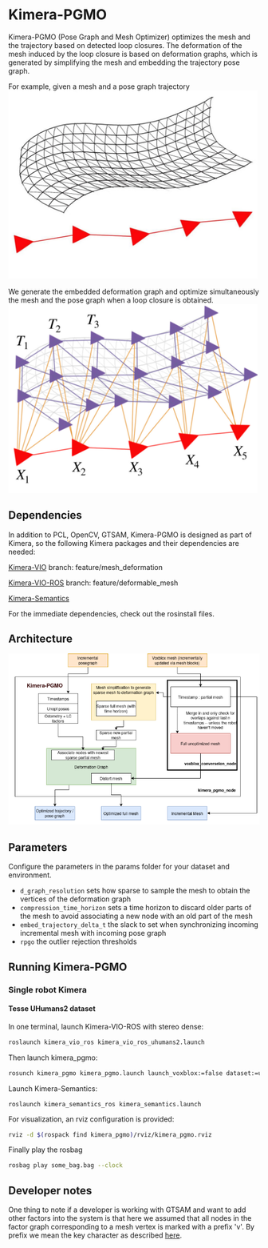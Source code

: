 # Kimera-PGMO

Kimera-PGMO (Pose Graph and Mesh Optimizer) optimizes the mesh and the trajectory based on detected loop closures. The deformation of the mesh induced by the loop closure is based on deformation graphs, which is generated by simplifying the mesh and embedding the trajectory pose graph. 

For example, given a mesh and a pose graph trajectory
<img src="images/mesh-and-posegraph.jpg" width="500">

We generate the embedded deformation graph and optimize simultaneously the mesh and the pose graph when a loop closure is obtained. 
<img src="images/deformation-graph.jpg" width="500">

## Dependencies 
In addition to PCL, OpenCV, GTSAM, Kimera-PGMO is designed as part of Kimera, so the following Kimera packages and their dependencies are needed:

[Kimera-VIO](https://github.mit.edu/SPARK/Kimera-VIO/tree/feature/mesh_deformation) branch: feature/mesh_deformation

[Kimera-VIO-ROS](https://github.mit.edu/SPARK/Kimera-VIO-ROS/tree/feature/deformable_mesh) branch: feature/deformable_mesh

[Kimera-Semantics](https://github.mit.edu/SPARK/Kimera-Semantics)

For the immediate dependencies, check out the rosinstall files. 

## Architecture 
![Basic system setup in the single robot case](images/diagram.png)

## Parameters 
Configure the parameters in the params folder for your dataset and environment. 
- `d_graph_resolution` sets how sparse to sample the mesh to obtain the vertices of the deformation graph
- `compression_time_horizon` sets a time horizon to discard older parts of the mesh to avoid associating a new node with an old part of the mesh 
- `embed_trajectory_delta_t` the slack to set when synchronizing incoming incremental mesh with incoming pose graph 
- `rpgo` the outlier rejection thresholds 

## Running Kimera-PGMO

### Single robot Kimera

#### Tesse UHumans2 dataset 
In one terminal, launch Kimera-VIO-ROS with stereo dense:
```bash
roslaunch kimera_vio_ros kimera_vio_ros_uhumans2.launch
```
Then launch kimera_pgmo:
```bash
rosunch kimera_pgmo kimera_pgmo.launch launch_voxblox:=false dataset:=uhumans
```
Launch Kimera-Semantics:
```basg
roslaunch kimera_semantics_ros kimera_semantics.launch
```
For visualization, an rviz configuration is provided: 
```bash
rviz -d $(rospack find kimera_pgmo)/rviz/kimera_pgmo.rviz
```
Finally play the rosbag 
```bash
rosbag play some_bag.bag --clock
```

## Developer notes 
One thing to note if a developer is working with GTSAM and want to add other factors into the system is that here we assumed that all nodes in the factor graph corresponding to a mesh vertex is marked with a prefix 'v'. By prefix we mean the key character as described [here](https://borg.cc.gatech.edu/sites/edu.borg/html/a00244.html). 